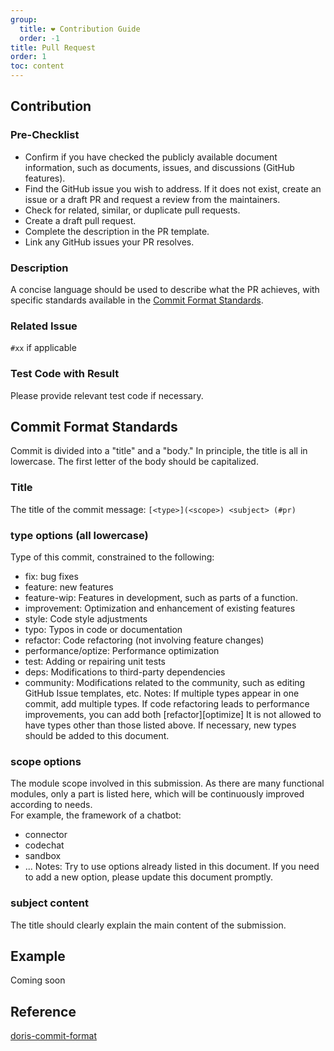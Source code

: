 ```yaml
---
group:
  title: ❤️ Contribution Guide
  order: -1
title: Pull Request
order: 1
toc: content
---
```


## Contribution

### Pre-Checklist

- Confirm if you have checked the publicly available document information, such as documents, issues, and discussions (GitHub features).
- Find the GitHub issue you wish to address. If it does not exist, create an issue or a draft PR and request a review from the maintainers.
- Check for related, similar, or duplicate pull requests.
- Create a draft pull request.
- Complete the description in the PR template.
- Link any GitHub issues your PR resolves.

### Description

A concise language should be used to describe what the PR achieves, with specific standards available in the [Commit Format Standards](#commit-format-standards).

### Related Issue

`#xx` if applicable

### Test Code with Result

Please provide relevant test code if necessary.

## Commit Format Standards

Commit is divided into a "title" and a "body." In principle, the title is all in lowercase. The first letter of the body should be capitalized.

### Title

The title of the commit message: `[<type>](<scope>) <subject> (#pr)`

### type options (all lowercase)

Type of this commit, constrained to the following:

- fix: bug fixes
- feature: new features
- feature-wip: Features in development, such as parts of a function.
- improvement: Optimization and enhancement of existing features
- style: Code style adjustments
- typo: Typos in code or documentation
- refactor: Code refactoring (not involving feature changes)
- performance/optize: Performance optimization
- test: Adding or repairing unit tests
- deps: Modifications to third-party dependencies
- community: Modifications related to the community, such as editing GitHub Issue templates, etc.
  Notes:
  If multiple types appear in one commit, add multiple types.
  If code refactoring leads to performance improvements, you can add both [refactor][optimize]
  It is not allowed to have types other than those listed above. If necessary, new types should be added to this document.

### scope options

The module scope involved in this submission. As there are many functional modules, only a part is listed here, which will be continuously improved according to needs.
<br>For example, the framework of a chatbot:

- connector
- codechat
- sandbox
- ...
  Notes:
  Try to use options already listed in this document. If you need to add a new option, please update this document promptly.

### subject content

The title should clearly explain the main content of the submission.

## Example

Coming soon

## Reference

[doris-commit-format](https://doris.apache.org/zh-CN/community/how-to-contribute/commit-format-specification)
